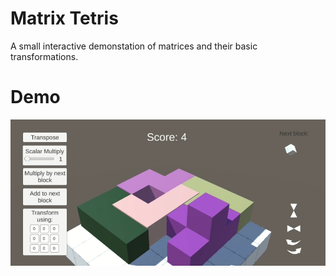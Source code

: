 # Matrix Tetris
A small interactive demonstation of matrices and their basic transformations. 

# Demo
[![Demo](https://raw.githubusercontent.com/taylahembra/MatrixTetris/main/Thumbnail.png)](https://raw.githubusercontent.com/taylahembra/MatrixTetris/main/Demo.mp4)
